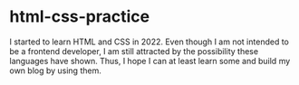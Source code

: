 # html-css-practice
I started to learn HTML and CSS in 2022. Even though I am not intended to be a frontend developer, I am still attracted by the possibility these languages have shown. Thus, I hope I can at least learn some and build my own blog by using them.
